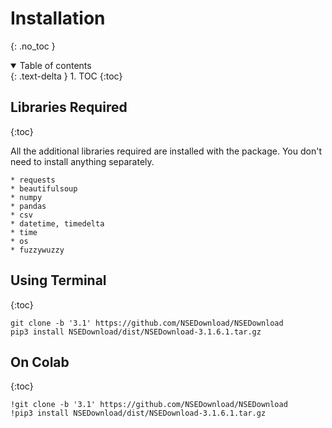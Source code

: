 # **Installation**
{: .no_toc }
<details open markdown="block">
  <summary>
    Table of contents
  </summary>
  {: .text-delta }
1. TOC
{:toc}
</details>

## **Libraries Required**
{:toc}

All the additional libraries required are installed with the package. You don't need to install anything separately.

```
* requests 
* beautifulsoup
* numpy
* pandas
* csv
* datetime, timedelta 
* time
* os
* fuzzywuzzy
```

## Using Terminal ##
{:toc}

```
git clone -b '3.1' https://github.com/NSEDownload/NSEDownload
pip3 install NSEDownload/dist/NSEDownload-3.1.6.1.tar.gz 
```

## On Colab ##
{:toc}

```
!git clone -b '3.1' https://github.com/NSEDownload/NSEDownload
!pip3 install NSEDownload/dist/NSEDownload-3.1.6.1.tar.gz 
```